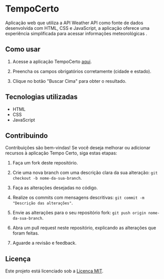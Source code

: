 # TempoCerto
 Aplicação web que utiliza a API Weather API como fonte de dados desenvolvida com HTML, CSS e JavaScript, a aplicação oferece uma experiência simplificada para acessar informações meteorológicas .

## Como usar

1. Acesse a aplicação TempoCerto [aqui](https://dev-paixao.github.io/TempoCerto/).

2. Preencha os campos obrigatórios corretamente (cidade e estado).

3. Clique no botão "Buscar Cima" para obter o resultado.

## Tecnologias utilizadas

- HTML
- CSS
- JavaScript

## Contribuindo

Contribuições são bem-vindas! Se você deseja melhorar ou adicionar recursos à aplicação Tempo Certo, siga estas etapas:

1. Faça um fork deste repositório.

2. Crie uma nova branch com uma descrição clara da sua alteração: `git checkout -b nome-da-sua-branch`.

3. Faça as alterações desejadas no código.

4. Realize os commits com mensagens descritivas: `git commit -m "Descrição das alterações"`.

5. Envie as alterações para o seu repositório fork: `git push origin nome-da-sua-branch`.

6. Abra um pull request neste repositório, explicando as alterações que foram feitas.

7. Aguarde a revisão e feedback.

## Licença

Este projeto está licenciado sob a [Licença MIT](https://opensource.org/licenses/MIT).

